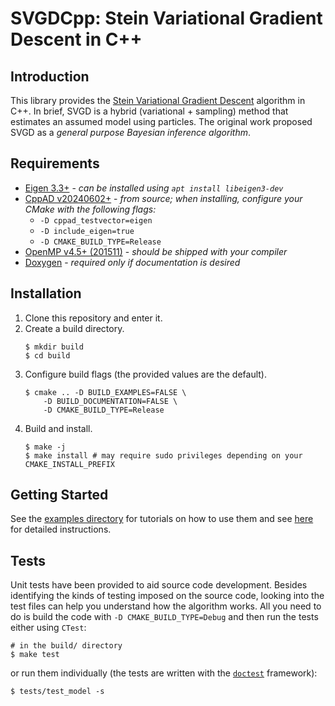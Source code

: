 # SVGDCpp: Stein Variational Gradient Descent in C++

## Introduction
This library provides the [Stein Variational Gradient Descent](https://arxiv.org/abs/1608.04471) algorithm in C++. In brief, SVGD is a hybrid (variational + sampling) method that estimates an assumed model using particles. The original work proposed SVGD as a _general purpose Bayesian inference algorithm_.

## Requirements
- [Eigen 3.3+](https://eigen.tuxfamily.org/dox/index.html) - _can be installed using `apt install libeigen3-dev`_
- [CppAD v20240602+](https://github.com/coin-or/CppAD) - _from source; when installing, configure your CMake with the following flags:_
    - `-D cppad_testvector=eigen`
    - `-D include_eigen=true`
    - `-D CMAKE_BUILD_TYPE=Release`
- [OpenMP v4.5+ (201511)](https://www.openmp.org/) - _should be shipped with your compiler_
- [Doxygen](https://www.doxygen.nl/) - _required only if documentation is desired_

## Installation
1. Clone this repository and enter it.
2. Create a build directory.
    ```
    $ mkdir build
    $ cd build
    ```
3. Configure build flags (the provided values are the default).
    ```
    $ cmake .. -D BUILD_EXAMPLES=FALSE \
        -D BUILD_DOCUMENTATION=FALSE \
        -D CMAKE_BUILD_TYPE=Release
    ```
4. Build and install.
    ```
    $ make -j
    $ make install # may require sudo privileges depending on your CMAKE_INSTALL_PREFIX
    ```

## Getting Started
See the [examples directory](examples/) for tutorials on how to use them and see [here](doc/instructions.md) for detailed instructions.

## Tests
Unit tests have been provided to aid source code development. Besides identifying the kinds of testing imposed on the source code, looking into the test files can help you understand how the algorithm works. All you need to do is build the code with `-D CMAKE_BUILD_TYPE=Debug` and then run the tests either using `CTest`:
```
# in the build/ directory
$ make test
```
or run them individually (the tests are written with the [`doctest`](https://github.com/doctest/doctest) framework):
```
$ tests/test_model -s
```